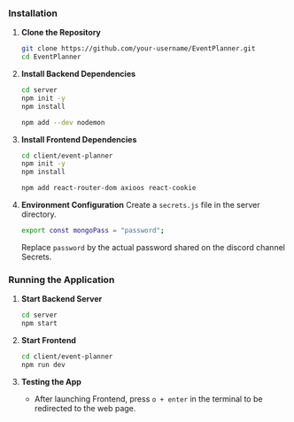 ### Installation

1. **Clone the Repository**
   ```bash
   git clone https://github.com/your-username/EventPlanner.git
   cd EventPlanner
   ```

2. **Install Backend Dependencies**
   ```bash
   cd server
   npm init -y
   npm install
   ```
   ```bash
   npm add --dev nodemon
   ```
   
4. **Install Frontend Dependencies**
   ```bash
   cd client/event-planner
   npm init -y
   npm install
   ```
   ```bash
   npm add react-router-dom axioos react-cookie
   ```

3. **Environment Configuration**
   Create a `secrets.js` file in the server directory. 
   ```bash
   export const mongoPass = "password";
   ```
   Replace `password` by the actual password shared on the discord channel Secrets.
   

### Running the Application

1. **Start Backend Server**
   ```bash
   cd server
   npm start
   ```

2. **Start Frontend**
   ```bash
   cd client/event-planner
   npm run dev
   ```

3. **Testing the App**
    - After launching Frontend, press `o + enter` in the terminal to be redirected to the web page.
